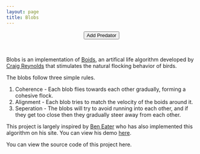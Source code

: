 ```yaml
---
layout: page
title: Blobs
---
```

<canvas id="boids"></canvas> 

<script src="\scripts\boids.js"> </script>

<div style="text-align:center;">
    <button class="button button3" onclick="togglePredator()">Add Predator</button>
</div>

&nbsp;
&nbsp;
&nbsp;

Blobs is an implementation of [Boids](https://en.wikipedia.org/wiki/Boids), an artifical life algorithm developed by [Craig Reynolds](http://www.red3d.com/cwr/index.html) that stimulates the natural flocking behavior of birds.

The blobs follow three simple rules.

1. Coherence - Each blob flies towards each other gradually, forming a cohesive flock.
2. Alignment - Each blob tries to match the velocity of the boids around it.
3. Seperation - The blobs will try to avoid running into each other, and if they get too close then they gradually steer away from each other. 


This project is largely inspired by [Ben Eater](https://eater.net/) who has also implemented this algorithm on his site. You can view his demo [here](https://eater.net/boids).

You can view the source code of this project here.
